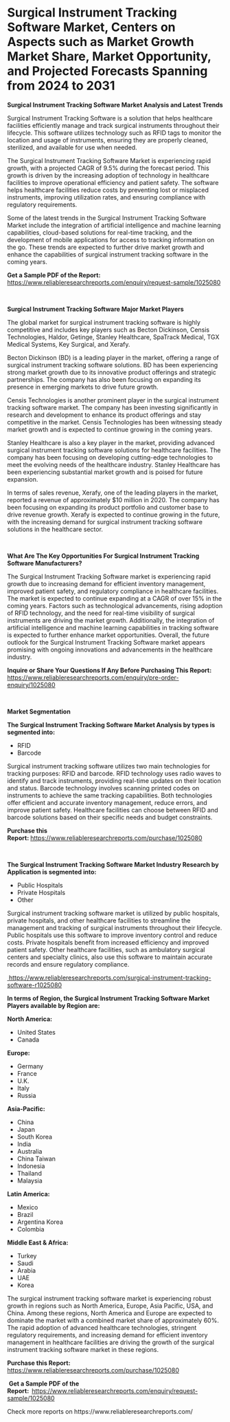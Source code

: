<p><h1>Surgical Instrument Tracking Software Market, Centers on Aspects such as Market Growth Market Share, Market Opportunity, and Projected Forecasts Spanning from 2024 to 2031</h1></p><p><strong>Surgical Instrument Tracking Software Market Analysis and Latest Trends</strong></p>
<p><p>Surgical Instrument Tracking Software is a solution that helps healthcare facilities efficiently manage and track surgical instruments throughout their lifecycle. This software utilizes technology such as RFID tags to monitor the location and usage of instruments, ensuring they are properly cleaned, sterilized, and available for use when needed. </p><p>The Surgical Instrument Tracking Software Market is experiencing rapid growth, with a projected CAGR of 9.5% during the forecast period. This growth is driven by the increasing adoption of technology in healthcare facilities to improve operational efficiency and patient safety. The software helps healthcare facilities reduce costs by preventing lost or misplaced instruments, improving utilization rates, and ensuring compliance with regulatory requirements.</p><p>Some of the latest trends in the Surgical Instrument Tracking Software Market include the integration of artificial intelligence and machine learning capabilities, cloud-based solutions for real-time tracking, and the development of mobile applications for access to tracking information on the go. These trends are expected to further drive market growth and enhance the capabilities of surgical instrument tracking software in the coming years.</p></p>
<p><strong>Get a Sample PDF of the Report:&nbsp;</strong> <a href="https://www.reliableresearchreports.com/enquiry/request-sample/1025080">https://www.reliableresearchreports.com/enquiry/request-sample/1025080</a></p>
<p>&nbsp;</p>
<p><strong>Surgical Instrument Tracking Software Major Market Players</strong></p>
<p><p>The global market for surgical instrument tracking software is highly competitive and includes key players such as Becton Dickinson, Censis Technologies, Haldor, Getinge, Stanley Healthcare, SpaTrack Medical, TGX Medical Systems, Key Surgical, and Xerafy. </p><p>Becton Dickinson (BD) is a leading player in the market, offering a range of surgical instrument tracking software solutions. BD has been experiencing strong market growth due to its innovative product offerings and strategic partnerships. The company has also been focusing on expanding its presence in emerging markets to drive future growth.</p><p>Censis Technologies is another prominent player in the surgical instrument tracking software market. The company has been investing significantly in research and development to enhance its product offerings and stay competitive in the market. Censis Technologies has been witnessing steady market growth and is expected to continue growing in the coming years.</p><p>Stanley Healthcare is also a key player in the market, providing advanced surgical instrument tracking software solutions for healthcare facilities. The company has been focusing on developing cutting-edge technologies to meet the evolving needs of the healthcare industry. Stanley Healthcare has been experiencing substantial market growth and is poised for future expansion.</p><p>In terms of sales revenue, Xerafy, one of the leading players in the market, reported a revenue of approximately $10 million in 2020. The company has been focusing on expanding its product portfolio and customer base to drive revenue growth. Xerafy is expected to continue growing in the future, with the increasing demand for surgical instrument tracking software solutions in the healthcare sector.</p></p>
<p>&nbsp;</p>
<p><strong>What Are The Key Opportunities For Surgical Instrument Tracking Software Manufacturers?</strong></p>
<p><p>The Surgical Instrument Tracking Software market is experiencing rapid growth due to increasing demand for efficient inventory management, improved patient safety, and regulatory compliance in healthcare facilities. The market is expected to continue expanding at a CAGR of over 15% in the coming years. Factors such as technological advancements, rising adoption of RFID technology, and the need for real-time visibility of surgical instruments are driving the market growth. Additionally, the integration of artificial intelligence and machine learning capabilities in tracking software is expected to further enhance market opportunities. Overall, the future outlook for the Surgical Instrument Tracking Software market appears promising with ongoing innovations and advancements in the healthcare industry.</p></p>
<p><strong>Inquire or Share Your Questions If Any Before Purchasing This Report:</strong> <a href="https://www.reliableresearchreports.com/enquiry/pre-order-enquiry/1025080">https://www.reliableresearchreports.com/enquiry/pre-order-enquiry/1025080</a></p>
<p>&nbsp;</p>
<p><strong>Market Segmentation</strong></p>
<p><strong>The Surgical Instrument Tracking Software Market Analysis by types is segmented into:</strong></p>
<p><ul><li>RFID</li><li>Barcode</li></ul></p>
<p><p>Surgical instrument tracking software utilizes two main technologies for tracking purposes: RFID and barcode. RFID technology uses radio waves to identify and track instruments, providing real-time updates on their location and status. Barcode technology involves scanning printed codes on instruments to achieve the same tracking capabilities. Both technologies offer efficient and accurate inventory management, reduce errors, and improve patient safety. Healthcare facilities can choose between RFID and barcode solutions based on their specific needs and budget constraints.</p></p>
<p><strong>Purchase this Report:&nbsp;</strong><a href="https://www.reliableresearchreports.com/purchase/1025080">https://www.reliableresearchreports.com/purchase/1025080</a></p>
<p>&nbsp;</p>
<p><strong>The Surgical Instrument Tracking Software Market Industry Research by Application is segmented into:</strong></p>
<p><ul><li>Public Hospitals</li><li>Private Hospitals</li><li>Other</li></ul></p>
<p><p>Surgical instrument tracking software market is utilized by public hospitals, private hospitals, and other healthcare facilities to streamline the management and tracking of surgical instruments throughout their lifecycle. Public hospitals use this software to improve inventory control and reduce costs. Private hospitals benefit from increased efficiency and improved patient safety. Other healthcare facilities, such as ambulatory surgical centers and specialty clinics, also use this software to maintain accurate records and ensure regulatory compliance.</p></p>
<p><a href="https://www.reliableresearchreports.com/surgical-instrument-tracking-software-r1025080">&nbsp;https://www.reliableresearchreports.com/surgical-instrument-tracking-software-r1025080</a></p>
<p><strong>In terms of Region, the Surgical Instrument Tracking Software Market Players available by Region are:</strong></p>
<p>
    <p> <strong> North America: </strong>
        <ul>
            <li>United States</li>
            <li>Canada</li>
        </ul>
        </p> 
    <p> <strong> Europe: </strong>
        <ul>
            <li>Germany</li>
            <li>France</li>
            <li>U.K.</li>
            <li>Italy</li>
            <li>Russia</li>
        </ul>
        </p> 
    <p> <strong> Asia-Pacific: </strong>
        <ul>
            <li>China</li>
            <li>Japan</li>
            <li>South Korea</li>
            <li>India</li>
            <li>Australia</li>
            <li>China Taiwan</li>
            <li>Indonesia</li>
            <li>Thailand</li>
            <li>Malaysia</li>
        </ul>
        </p> 
    <p> <strong> Latin America: </strong>
        <ul>
            <li>Mexico</li>
            <li>Brazil</li>
            <li>Argentina Korea</li>
            <li>Colombia</li>
        </ul>
        </p> 
    <p> <strong> Middle East & Africa: </strong>
        <ul>
            <li>Turkey</li>
            <li>Saudi</li>
            <li>Arabia</li>
            <li>UAE</li>
            <li>Korea</li>
        </ul>
    </p>
    </p>
<p><p>The surgical instrument tracking software market is experiencing robust growth in regions such as North America, Europe, Asia Pacific, USA, and China. Among these regions, North America and Europe are expected to dominate the market with a combined market share of approximately 60%. The rapid adoption of advanced healthcare technologies, stringent regulatory requirements, and increasing demand for efficient inventory management in healthcare facilities are driving the growth of the surgical instrument tracking software market in these regions.</p></p>
<p><strong>Purchase this Report: </strong><a href="https://www.reliableresearchreports.com/purchase/1025080">https://www.reliableresearchreports.com/purchase/1025080</a></p>
<p>&nbsp;<strong>Get a Sample PDF of the Report:&nbsp;&nbsp;</strong><a href="https://www.reliableresearchreports.com/enquiry/request-sample/1025080">https://www.reliableresearchreports.com/enquiry/request-sample/1025080</a></p>
<p><strong></strong></p>
<p>Check more reports on https://www.reliableresearchreports.com/</p>